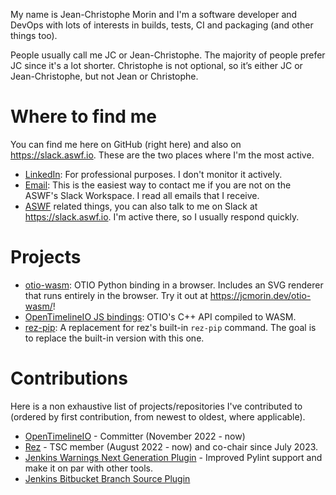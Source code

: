 My name is Jean-Christophe Morin and I'm a software developer and DevOps with lots of interests in builds, tests, CI and packaging (and other things too).

People usually call me JC or Jean-Christophe. The majority of people prefer JC since it's a lot shorter. Christophe is not optional, so it’s either JC or Jean-Christophe, but not Jean or Christophe.

# Where to find me
You can find me here on GitHub (right here) and also on https://slack.aswf.io. These are the two places where I'm the most active.

* [LinkedIn](https://www.linkedin.com/in/jeanchristophemorin/): For professional purposes. I don't monitor it actively.
* [Email](mailto:jean_christophe_morin@hotmail.com): This is the easiest way to contact me if you are not on the ASWF's Slack Workspace. I read all emails that I receive.
* [ASWF](https://www.aswf.io/) related things, you can also talk to me on Slack at https://slack.aswf.io. I'm active there, so I usually respond quickly.

# Projects

* [otio-wasm](https://github.com/JeanChristopheMorinPerso/otio-wasm): OTIO Python binding in a browser. Includes an SVG renderer that runs entirely in the browser. Try it out at https://jcmorin.dev/otio-wasm/!
* [OpenTimelineIO JS bindings](https://github.com/JeanChristopheMorinPerso/OpenTimelineIO-JS-Bindings): OTIO's C++ API compiled to WASM.
* [rez-pip](https://github.com/JeanChristopheMorinPerso/rez-pip): A replacement for rez's built-in `rez-pip` command. The goal is to replace the built-in version with this one.

# Contributions

Here is a non exhaustive list of projects/repositories I've contributed to (ordered by first contribution, from newest to oldest, where applicable).

* [OpenTimelineIO](https://github.com/AcademySoftwareFoundation/OpenTimelineIO) - Committer (November 2022 - now)
* [Rez](https://github.com/AcademySoftwareFoundation/rez) - TSC member (August 2022 - now) and co-chair since July 2023.
* [Jenkins Warnings Next Generation Plugin](https://github.com/jenkinsci/warnings-ng-plugin) - Improved Pylint support and make it on par with other tools.
* [Jenkins Bitbucket Branch Source Plugin](https://github.com/jenkinsci/bitbucket-branch-source-plugin)
